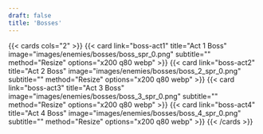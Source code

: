 ```yaml
---
draft: false
title: 'Bosses'
---
```


{{< cards cols="2" >}}
  {{< card link="boss-act1" title="Act 1 Boss" image="images/enemies/bosses/boss_spr_0.png" subtitle="" method="Resize" options="x200 q80 webp" >}}
  {{< card link="boss-act2" title="Act 2 Boss" image="images/enemies/bosses/boss_2_spr_0.png" subtitle="" method="Resize" options="x200 q80 webp" >}}
  {{< card link="boss-act3" title="Act 3 Boss" image="images/enemies/bosses/boss_3_spr_0.png" subtitle="" method="Resize" options="x200 q80 webp" >}}
  {{< card link="boss-act4" title="Act 4 Boss" image="images/enemies/bosses/boss_4_spr_0.png" subtitle="" method="Resize" options="x200 q80 webp" >}}
{{< /cards >}}